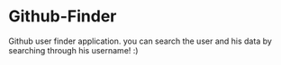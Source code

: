 # Github-Finder
Github user finder application. you can search the user and his data by searching through his username! :)

